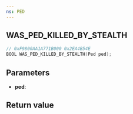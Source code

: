 ```yaml
---
ns: PED
---
```

## WAS_PED_KILLED_BY_STEALTH

```c
// 0xF9800AA1A771B000 0x2EA4B54E
BOOL WAS_PED_KILLED_BY_STEALTH(Ped ped);
```


## Parameters
* **ped**: 

## Return value
